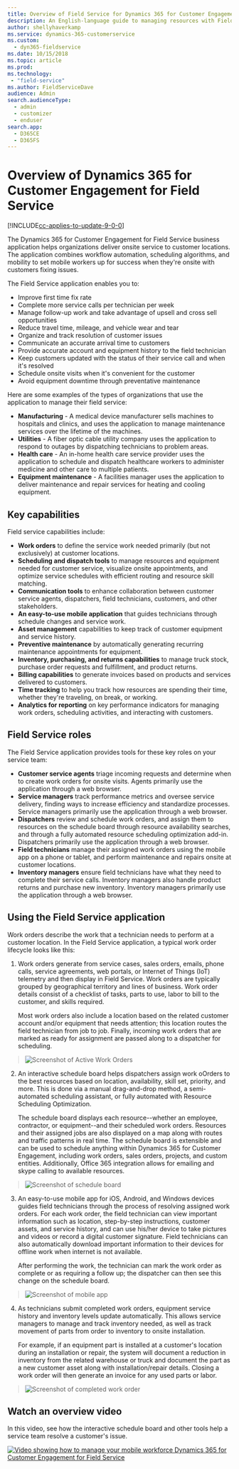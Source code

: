 ```yaml
---
title: Overview of Field Service for Dynamics 365 for Customer Engagement
description: An English-language guide to managing resources with Field Sercice for Dynamics 365 for Customer Engagement.
author: shellyhaverkamp
ms.service: dynamics-365-customerservice
ms.custom: 
  - dyn365-fieldservice
ms.date: 10/15/2018
ms.topic: article
ms.prod: 
ms.technology: 
 - "field-service"
ms.author: FieldServiceDave
audience: Admin
search.audienceType: 
  - admin
  - customizer
  - enduser
search.app: 
  - D365CE
  - D365FS
---
```


# Overview of Dynamics 365 for Customer Engagement for Field Service 

[!INCLUDE[cc-applies-to-update-9-0-0](../includes/cc_applies_to_update_9_0_0.md)]

The Dynamics 365 for Customer Engagement for Field Service business application helps organizations deliver onsite service to customer locations. The application combines workflow automation, scheduling algorithms, and mobility to set mobile workers up for success when they're onsite with customers fixing issues. 

The Field Service application enables you to:

- Improve first time fix rate
- Complete more service calls per technician per week
- Manage follow-up work and take advantage of upsell and cross sell opportunities
- Reduce travel time, mileage, and vehicle wear and tear
- Organize and track resolution of customer issues
- Communicate an accurate arrival time to customers
- Provide accurate account and equipment history to the field technician
- Keep customers updated with the status of their service call and when it's resolved
- Schedule onsite visits when it's convenient for the customer
- Avoid equipment downtime through preventative maintenance

Here are some examples of the types of organizations that use the application to manage their field service:

- **Manufacturing** -  A medical device manufacturer sells machines to hospitals and clinics, and uses the application to manage maintenance services over the lifetime of the machines.
- **Utilities** -  A fiber optic cable utility company uses the application to respond to outages by dispatching technicians to problem areas.
- **Health care**  - An  in-home health care service provider uses the application to schedule and dispatch healthcare workers to administer medicine and other care to multiple patients.
- **Equipment maintenance** -  A facilities manager uses the application to deliver maintenance and repair services for heating and cooling equipment.

## Key capabilities

Field service capabilities include: 

- **Work orders** to define the service work needed primarily (but not exclusively) at customer locations.
- **Scheduling and dispatch tools** to manage resources and equipment needed for customer service, visualize onsite appointments, and optimize service schedules with efficient routing and resource skill matching.
- **Communication tools** to enhance collaboration between customer service agents, dispatchers, field technicians, customers, and other stakeholders.
- **An easy-to-use mobile application** that guides technicians through schedule changes and service work.
- **Asset management** capabilities to keep track of customer equipment and service history.
- **Preventive maintenance** by automatically generating recurring maintenance appointments for equipment.
- **Inventory, purchasing, and returns capabilities** to manage truck stock, purchase order requests and fulfillment, and product returns.
- **Billing capabilities** to generate invoices based on products and services delivered to customers.
- **Time tracking** to help you track how resources are spending their time, whether they're traveling, on break, or working.
- **Analytics for reporting** on key performance indicators for managing work orders, scheduling activities, and interacting with customers.

## Field Service roles

The Field Service application provides tools for these key roles on your service team:

- **Customer service agents** triage incoming requests and determine when to create work orders for onsite visits. Agents primarily use the application through a web browser.
- **Service managers** track performance metrics and oversee service delivery, finding ways to increase efficiency and standardize processes. Service managers primarily use the application through a web browser.
- **Dispatchers** review and schedule work orders, and assign them to resources on the schedule board through resource availability searches, and through a fully automated resource scheduling optimization add-in. Dispatchers primarily use the application through a web browser.
- **Field technicians** manage their assigned work orders using the mobile app on a phone or tablet, and perform maintenance and repairs onsite at customer locations.
- **Inventory managers** ensure field technicians have what they need to complete their service calls. Inventory managers also handle product returns and purchase new inventory. Inventory managers primarily use the application through a web browser.

## Using the Field Service application
Work orders describe the work that a technician needs to perform at a customer location. In the Field Service application, a typical work order lifecycle looks like this: 

1. Work orders generate from service cases, sales orders, emails, phone calls, service agreements, web portals, or Internet of Things (IoT) telemetry and then display in Field Service. Work orders are typically grouped by geographical territory and lines of business. Work order details consist of a checklist of tasks, parts to use, labor to bill to the customer, and skills required. 

    Most work orders also include a location based on the related customer account and/or equipment that needs attention; this location routes the field technician from job to job. Finally, incoming work orders that are marked as ready for assignment are passed along to a dispatcher for scheduling. 
 > ![Screenshot of Active Work Orders](media/work-order-process-1.png)

2. An interactive schedule board helps dispatchers assign work oOrders to the best resources based on location, availability, skill set, priority, and more. This is done via a manual drag-and-drop method, a semi-automated scheduling assistant, or fully automated with Resource Scheduling Optimization. 

    The schedule board displays each resource--whether an employee, contractor, or equipment--and their scheduled work orders. Resources and their assigned jobs are also displayed on a map along with routes and traffic patterns in real time. The schedule board is extensible and can be used to schedule anything within Dynamics 365 for Customer Engagement, including work orders, sales orders, projects, and custom entities. Additionally, Office 365 integration allows for emailing and skype calling to available resources.
> ![Screenshot of schedule board](media/work-order-process-2.png) 

3. An easy-to-use mobile app for iOS, Android, and Windows devices guides field technicians through the process of resolving assigned work orders. For each work order, the field technician can view important information such as location, step-by-step instructions, customer assets, and service history, and can use his/her device to take pictures and videos or record a digital customer signature. Field technicians can also automatically download important information to their devices for offline work when internet is not available. 

    After performing the work, the technician can mark the work order as complete or as requiring a follow up; the dispatcher can then see this change on the schedule board.
> ![Screenshot of mobile app](media/work-order-process-3.png)

4. As technicians submit completed work orders, equipment service history and inventory levels update automatically. This allows service managers to manage and track inventory needed, as well as track movement of parts from order to inventory to onsite installation. 

    For example, if an equipment part is installed at a customer's location during an installation or repair, the system will document a reduction in inventory from the related warehouse or truck and document the part as a new customer asset along with installation/repair details. Closing a work order will then generate an invoice for any used parts or labor.
> ![Screenshot of completed work order](media/work-order-process-4.png) 

## Watch an overview video
In this video, see how the interactive schedule board and other tools help a service team resolve a customer's issue.

 <a name="heroArea"></a> [![Video showing how to manage your mobile workforce Dynamics 365 for Customer Engagement for Field Service](../field-service/media/field-service-manage-mobile-workforce.PNG "Manage your mobile workforce with Dynamics 365 for Customer Engagement for Field Service")](http://go.microsoft.com/fwlink/p/?LinkId=786689)

